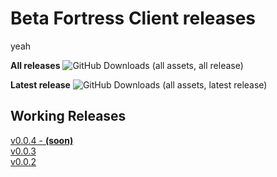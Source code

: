 # Beta Fortress Client releases
yeah


**All releases**
![GitHub Downloads (all assets, all release)](https://img.shields.io/github/downloads/AridityTeam/BetaFortressClient-Releases/total)

**Latest release**
![GitHub Downloads (all assets, latest release)](https://img.shields.io/github/downloads/AridityTeam/BetaFortressClient-Releases/latest/total)

## Working Releases
[v0.0.4 - **(soon)**](https://github.com/AridityTeam/BetaFortressClient-Releases/releases/tag/v0.0.4) \
[v0.0.3](https://github.com/AridityTeam/BetaFortressClient-Releases/releases/tag/v0.0.3) \
[v0.0.2](https://github.com/AridityTeam/BetaFortressClient-Releases/releases/tag/v0.0.2-beta)
